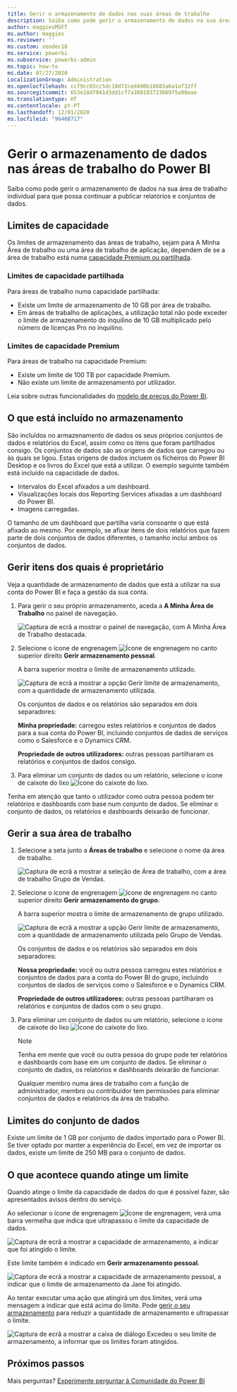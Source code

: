 ```yaml
---
title: Gerir o armazenamento de dados nas suas áreas de trabalho
description: Saiba como pode gerir o armazenamento de dados na sua área de trabalho individual para certificar-se de que pode continuar a publicar relatórios e conjuntos de dados.
author: maggiesMSFT
ms.author: maggies
ms.reviewer: ''
ms.custom: seodec18
ms.service: powerbi
ms.subservice: powerbi-admin
ms.topic: how-to
ms.date: 07/27/2020
LocalizationGroup: Administration
ms.openlocfilehash: ccf9cc65cc5dc18d72ced490b18683a6a1af32ff
ms.sourcegitcommit: 653e18d7041d3dd1cf7a38010372366975a98eae
ms.translationtype: HT
ms.contentlocale: pt-PT
ms.lasthandoff: 12/01/2020
ms.locfileid: "96408717"
---
```

# <a name="manage-data-storage-in-power-bi-workspaces"></a>Gerir o armazenamento de dados nas áreas de trabalho do Power BI

Saiba como pode gerir o armazenamento de dados na sua área de trabalho individual para que possa continuar a publicar relatórios e conjuntos de dados.

## <a name="capacity-limits"></a>Limites de capacidade

Os limites de armazenamento das áreas de trabalho, sejam para A Minha Área de trabalho ou uma área de trabalho de aplicação, dependem de se a área de trabalho está numa [capacidade Premium ou partilhada](../fundamentals/service-basic-concepts.md#capacities).

### <a name="shared-capacity-limits"></a>Limites de capacidade partilhada
Para áreas de trabalho numa capacidade partilhada: 

- Existe um limite de armazenamento de 10 GB por área de trabalho.
- Em áreas de trabalho de aplicações, a utilização total não pode exceder o limite de armazenamento do inquilino de 10 GB multiplicado pelo número de licenças Pro no inquilino.

### <a name="premium-capacity-limits"></a>Limites de capacidade Premium
Para áreas de trabalho na capacidade Premium:
- Existe um limite de 100 TB por capacidade Premium.
- Não existe um limite de armazenamento por utilizador.

Leia sobre outras funcionalidades do [modelo de preços do Power BI](https://powerbi.microsoft.com/pricing).

## <a name="whats-included-in-storage"></a>O que está incluído no armazenamento

São incluídos no armazenamento de dados os seus próprios conjuntos de dados e relatórios do Excel, assim como os itens que foram partilhados consigo. Os conjuntos de dados são as origens de dados que carregou ou às quais se ligou. Estas origens de dados incluem os ficheiros do Power BI Desktop e os livros do Excel que está a utilizar. O exemplo seguinte também está incluído na capacidade de dados.

* Intervalos do Excel afixados a um dashboard.
* Visualizações locais dos Reporting Services afixadas a um dashboard do Power BI.
* Imagens carregadas.

O tamanho de um dashboard que partilha varia consoante o que está afixado ao mesmo. Por exemplo, se afixar itens de dois relatórios que fazem parte de dois conjuntos de dados diferentes, o tamanho inclui ambos os conjuntos de dados.

## <a name="manage-items-you-own"></a>Gerir itens dos quais é proprietário

Veja a quantidade de armazenamento de dados que está a utilizar na sua conta do Power BI e faça a gestão da sua conta.

1. Para gerir o seu próprio armazenamento, aceda a **A Minha Área de Trabalho** no painel de navegação.
   
    ![Captura de ecrã a mostrar o painel de navegação, com A Minha Área de Trabalho destacada.](media/service-admin-manage-your-data-storage-in-power-bi/pbi_myworkspace.png)

2. Selecione o ícone de engrenagem ![Ícone de engrenagem](media/service-admin-manage-your-data-storage-in-power-bi/pbi_gearicon.png) no canto superior direito **Gerir armazenamento pessoal**.
   
    A barra superior mostra o limite de armazenamento utilizado.
   
    ![Captura de ecrã a mostrar a opção Gerir limite de armazenamento, com a quantidade de armazenamento utilizada.](media/service-admin-manage-your-data-storage-in-power-bi/pbi_persnlstorage.png)
   
    Os conjuntos de dados e os relatórios são separados em dois separadores:
   
    **Minha propriedade:** carregou estes relatórios e conjuntos de dados para a sua conta do Power BI, incluindo conjuntos de dados de serviços como o Salesforce e o Dynamics CRM.  

    **Propriedade de outros utilizadores:** outras pessoas partilharam os relatórios e conjuntos de dados consigo.
1. Para eliminar um conjunto de dados ou um relatório, selecione o ícone de caixote do lixo ![Ícone do caixote do lixo](media/service-admin-manage-your-data-storage-in-power-bi/pbi_deleteicon.png).

Tenha em atenção que tanto o utilizador como outra pessoa podem ter relatórios e dashboards com base num conjunto de dados. Se eliminar o conjunto de dados, os relatórios e dashboards deixarão de funcionar.

## <a name="manage-your-workspace"></a>Gerir a sua área de trabalho
1. Selecione a seta junto a **Áreas de trabalho** e selecione o nome da área de trabalho.
   
    ![Captura de ecrã a mostrar a seleção de Área de trabalho, com a área de trabalho Grupo de Vendas.](media/service-admin-manage-your-data-storage-in-power-bi/pbi_groupworkspaces.png)
2. Selecione o ícone de engrenagem ![ícone de engrenagem](media/service-admin-manage-your-data-storage-in-power-bi/pbi_gearicon.png) no canto superior direito **Gerir armazenamento do grupo**.
   
    A barra superior mostra o limite de armazenamento de grupo utilizado.
   
    ![Captura de ecrã a mostrar a opção Gerir limite de armazenamento, com a quantidade de armazenamento utilizada pelo Grupo de Vendas.](media/service-admin-manage-your-data-storage-in-power-bi/pbi_groupstorage.png)
   
    Os conjuntos de dados e os relatórios são separados em dois separadores:
   
    **Nossa propriedade:** você ou outra pessoa carregou estes relatórios e conjuntos de dados para a conta do Power BI do grupo, incluindo conjuntos de dados de serviços como o Salesforce e o Dynamics CRM.

    **Propriedade de outros utilizadores:** outras pessoas partilharam os relatórios e conjuntos de dados com o seu grupo.

3. Para eliminar um conjunto de dados ou um relatório, selecione o ícone de caixote do lixo ![Ícone do caixote do lixo](media/service-admin-manage-your-data-storage-in-power-bi/pbi_deleteicon.png).
   
   > [!NOTE]
   > Tenha em mente que você ou outra pessoa do grupo pode ter relatórios e dashboards com base em um conjunto de dados. Se eliminar o conjunto de dados, os relatórios e dashboards deixarão de funcionar.
   
   Qualquer membro numa área de trabalho com a função de administrador, membro ou contribuidor tem permissões para eliminar conjuntos de dados e relatórios da área de trabalho.

## <a name="dataset-limits"></a>Limites do conjunto de dados
Existe um limite de 1 GB por conjunto de dados importado para o Power BI. Se tiver optado por manter a experiência do Excel, em vez de importar os dados, existe um limite de 250 MB para o conjunto de dados.

## <a name="what-happens-when-you-reach-a-limit"></a>O que acontece quando atinge um limite
Quando atinge o limite da capacidade de dados do que é possível fazer, são apresentados avisos dentro do serviço. 

Ao selecionar o ícone de engrenagem ![Ícone de engrenagem](media/service-admin-manage-your-data-storage-in-power-bi/pbi_gearicon.png), verá uma barra vermelha que indica que ultrapassou o limite da capacidade de dados.

![Captura de ecrã a mostrar a capacidade de armazenamento, a indicar que foi atingido o limite.](media/service-admin-manage-your-data-storage-in-power-bi/manage-storage-limit.png)

Este limite também é indicado em **Gerir armazenamento pessoal**.

 ![Captura de ecrã a mostrar a capacidade de armazenamento pessoal, a indicar que o limite de armazenamento da Jane foi atingido.](media/service-admin-manage-your-data-storage-in-power-bi/manage-storage-limit2.png)

 Ao tentar executar uma ação que atingirá um dos limites, verá uma mensagem a indicar que está acima do limite. Pode [gerir o seu armazenamento](#manage-items-you-own) para reduzir a quantidade de armazenamento e ultrapassar o limite.

 ![Captura de ecrã a mostrar a caixa de diálogo Excedeu o seu limite de armazenamento, a informar que os limites foram atingidos.](media/service-admin-manage-your-data-storage-in-power-bi/powerbi-pro-over-limit.png)

 ## <a name="next-steps"></a>Próximos passos

 Mais perguntas? [Experimente perguntar à Comunidade do Power BI](https://community.powerbi.com/)
